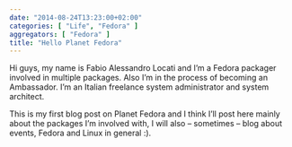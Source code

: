 ```yaml
---
date: "2014-08-24T13:23:00+02:00"
categories: [ "Life", "Fedora" ]
aggregators: [ "Fedora" ]
title: "Hello Planet Fedora"
---
```

Hi guys, my name is Fabio Alessandro Locati and I’m a Fedora packager involved in multiple packages. Also I’m in the process of becoming an Ambassador. I’m an Italian freelance system administrator and system architect.

This is my first blog post on Planet Fedora and I think I’ll post here mainly about the packages I’m involved with, I will also – sometimes – blog about events, Fedora and Linux in general :).
